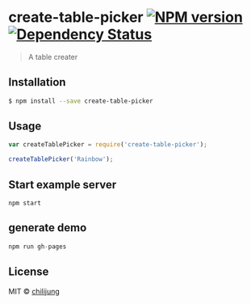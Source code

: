 # create-table-picker [![NPM version][npm-image]][npm-url]  [![Dependency Status][daviddm-image]][daviddm-url]
> A table creater

## Installation

```sh
$ npm install --save create-table-picker
```

## Usage

```js
var createTablePicker = require('create-table-picker');

createTablePicker('Rainbow');
```

## Start example server

```
npm start
```

## generate demo

```js
npm run gh-pages
```

## License

MIT © [chilijung]()


[npm-image]: https://badge.fury.io/js/create-table-picker.svg
[npm-url]: https://npmjs.org/package/create-table-picker
[travis-image]: https://travis-ci.org/Canner/create-table-picker.svg?branch=master
[travis-url]: https://travis-ci.org/Canner/create-table-picker
[daviddm-image]: https://david-dm.org/Canner/create-table-picker.svg?theme=shields.io
[daviddm-url]: https://david-dm.org/Canner/create-table-picker

